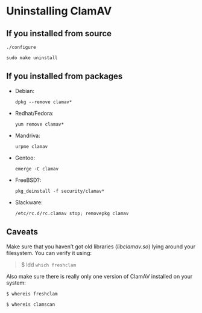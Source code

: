 # Uninstalling ClamAV #

## If you installed from source

`./configure`

`sudo make uninstall`

## If you installed from packages

* Debian: 

  `dpkg --remove clamav*`

* Redhat/Fedora: 

  `yum remove clamav*`

* Mandriva: 

  `urpme clamav`

* Gentoo: 

  `emerge -C clamav`

* FreeBSD?: 

  `pkg_deinstall -f security/clamav*`

* Slackware: 

  `/etc/rc.d/rc.clamav stop; removepkg clamav`

## Caveats

Make sure that you haven’t got old libraries (_libclamav.so_) lying around your filesystem. You can verify it using:

> $ ldd `which freshclam`

Also make sure there is really only one version of ClamAV installed on your system:

`$ whereis freshclam`

`$ whereis clamscan`
